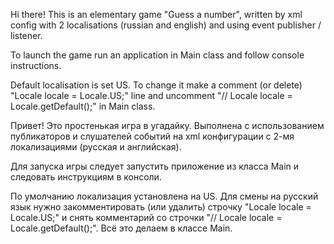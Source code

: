 Hi there!
This is an elementary game "Guess a number", written by xml config with 2 localisations (russian and english) and using
event publisher / listener.

To launch the game run an application in Main class and follow console instructions.

Default localisation is set US. To change it make a comment (or delete) "Locale locale = Locale.US;" line and 
uncomment "//        Locale locale = Locale.getDefault();" in Main class.


Привет!
Это простенькая игра в угадайку. Выполнена с использованием публикаторов и слушателей событий на xml конфигурации с
2-мя локализациями (русская и английская).

Для запуска игры следует запустить приложение из класса Main и следовать инструкциям в консоли.

По умолчанию локализация установлена на US. Для смены на русский язык нужно закомментировать (или удалить) строчку
"Locale locale = Locale.US;" и снять комментарий со строчки "//        Locale locale = Locale.getDefault();".
Всё это делаем в классе Main.